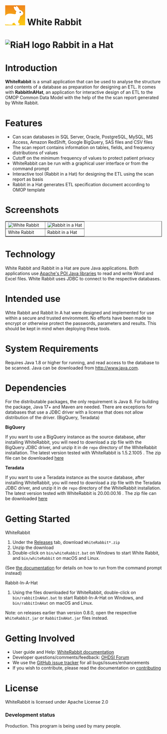 ![WR logo](https://github.com/OHDSI/WhiteRabbit/blob/master/whiterabbit/src/main/resources/org/ohdsi/whiterabbit/WhiteRabbit64.png) White Rabbit 
===========

![RiaH logo](https://github.com/OHDSI/WhiteRabbit/blob/master/rabbitinahat/src/main/resources/org/ohdsi/rabbitInAHat/RabbitInAHat64.png) Rabbit in a Hat
===========

Introduction
========
**WhiteRabbit** is a small application that can be used to analyse the structure and contents of a database as preparation for designing an ETL. It comes with **RabbitInAHat**, an application for interactive design of an ETL to the OMOP Common Data Model with the help of the the scan report generated by White Rabbit. 

Features
========
- Can scan databases in SQL Server, Oracle, PostgreSQL, MySQL, MS Access, Amazon RedShift, Google BigQuery, SAS files and CSV files
- The scan report contains information on tables, fields, and frequency distributions of values
- Cutoff on the minimum frequency of values to protect patient privacy
- WhiteRabbit can be run with a graphical user interface or from the command prompt
- Interactive tool (Rabbit in a Hat) for designing the ETL using the scan report as basis
- Rabbit in a Hat generates ETL specification document according to OMOP template

Screenshots
===========
<table border = "">
<tr valign="top">
<td width = 50%>
  <img src="https://github.com/OHDSI/WhiteRabbit/blob/master/docs/images/WRScreenshot.png" alt="White Rabbit" title="White Rabbit" />
</td>
<td width = 50%>
 <img src="https://github.com/OHDSI/WhiteRabbit/blob/master/docs/images/RIAHScreenshot.png" alt="Rabbit in a Hat" title="Rabbit in a Hat" />
</td>
</tr><tr>
<td>White Rabbit</td><td>Rabbit in a Hat</td>
</tr>
</table>

Technology
============
White Rabbit and Rabbit in a Hat are pure Java applications. Both applications use [Apache's POI Java libraries](http://poi.apache.org/) to read and write Word and Excel files. 
White Rabbit uses JDBC to connect to the respective databases.

Intended use
============
Whte Rabbit and Rabbit In A hat were designed and implemented for use within a secure and trusted environment. No efforts have been made to
encrypt or otherwise protect the passwords, parameters and results. This should be kept in mind when deploying these tools.

System Requirements
============
Requires Java 1.8 or higher for running, and read access to the database to be scanned. Java can be downloaded from
<a href="http://www.java.com" target="_blank">http://www.java.com</a>.

Dependencies
============
For the distributable packages, the only requirement is Java 8. For building the package, Java 17+ and Maven are needed.
There are exceptions for databases that use a JDBC driver with a license that does not allow distribution of the driver.
(BigQuery, Teradata)

**BigQuery**

If you want to use a BigQuery instance as the source database, after installing WhiteRabbit, you will need to download
a zip file with the BigQuery JDBC driver, and unzip it in de `repo` directory of the WhiteRabbit installation.
The latest version tested with WhiteRabbit is 1.5.2.1005 .
The zip file can be downloaded [here](https://storage.googleapis.com/simba-bq-release/jdbc/SimbaJDBCDriverforGoogleBigQuery42_1.5.2.1005.zip)

**Teradata**

If you want to use a Teradata instance as the source database, after installing WhiteRabbit, you will need to download
a zip file with the Teradata JDBC driver, and unzip it in de `repo` directory of the WhiteRabbit installation.
The latest version tested with WhiteRabbit is 20.00.00.16 . 
The zip file can be downloaded [here](https://downloads.teradata.com/download/connectivity/jdbc-driver)

Getting Started
===============
WhiteRabbit

1. Under the [Releases](https://github.com/OHDSI/WhiteRabbit/releases) tab, download `WhiteRabbit*.zip`
2. Unzip the download
3. Double-click on `bin/whiteRabbit.bat` on Windows to start White Rabbit, and `bin/whiteRabbit` on macOS and Linux.

(See [the documentation](http://ohdsi.github.io/WhiteRabbit/WhiteRabbit.html#running-from-the-command-line) for details on how to run from the command prompt instead)

Rabbit-In-A-Hat

1. Using the files downloaded for WhiteRabbit, double-click on `bin/rabbitInAHat.bat` to start Rabbit-In-A-Hat on Windows, and `bin/rabbitInAHat` on macOS and Linux.

Note: on releases earlier than version 0.8.0, open the respective `WhiteRabbit.jar` or `RabbitInAHat.jar` files instead.


Getting Involved
=============
* User guide and Help: [WhiteRabbit documentation](http://ohdsi.github.io/WhiteRabbit)
* Developer questions/comments/feedback: [OHDSI Forum](http://forums.ohdsi.org/c/developers)
* We use the [GitHub issue tracker](../../issues) for all bugs/issues/enhancements
* If you wish to contribute, please read the documentation on [contributing](CONTRIBUTING.md)

License
=======
WhiteRabbit is licensed under Apache License 2.0

### Development status

Production. This program is being used by many people.
